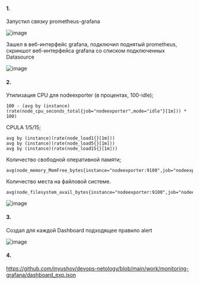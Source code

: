 #### 1.

Запустил связку prometheus-grafana

![image](https://github.com/inyushov/devops-netology/assets/127683348/cf258f95-eb31-4f46-9887-c050ffd4dbe8)

Зашел в веб-интерфейс grafana, подключил поднятый prometheus, скриншот веб-интерфейса grafana со списком подключенных Datasource

![image](https://github.com/inyushov/devops-netology/assets/127683348/cca3f80b-d0a2-425f-871f-0a8f9e9d049e)


#### 2.

Утилизация CPU для nodeexporter (в процентах, 100-idle);
```
100 - (avg by (instance) (rate(node_cpu_seconds_total{job="nodeexporter",mode="idle"}[1m])) * 100)
```

CPULA 1/5/15;
```
avg by (instance)(rate(node_load1{}[1m]))
avg by (instance)(rate(node_load5{}[1m]))
avg by (instance)(rate(node_load15{}[1m]))
```
Количество свободной оперативной памяти;
```
avg(node_memory_MemFree_bytes{instance="nodeexporter:9100",job="nodeexporter"})
```

Количество места на файловой системе.
```
avg(node_filesystem_avail_bytes{instance="nodeexporter:9100",job="nodeexporter"})
```
![image](https://github.com/inyushov/devops-netology/assets/127683348/f86efd85-0631-402f-bf25-af5682151fec)

#### 3.

Создал для каждой Dashboard подходящее правило alert

![image](https://github.com/inyushov/devops-netology/assets/127683348/b0c2e3bf-bff2-47af-8c21-bdc415f593f4)

#### 4.

https://github.com/inyushov/devops-netology/blob/main/work/monitoring-grafana/dashboard_exp.json



